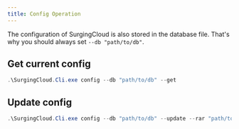 ```yaml
---
title: Config Operation
---
```


The configuration of SurgingCloud is also stored in the database file. That's why you should always set `--db "path/to/db"`.

## Get current config

```powershell
.\SurgingCloud.Cli.exe config --db "path/to/db" --get
```

## Update config

```powershell
.\SurgingCloud.Cli.exe config --db "path/to/db" --update --rar "path/to/rar.exe"
```